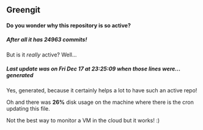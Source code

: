 ## Greengit

#### Do you wonder why this repository is so active?

##### After all it has 24963 commits!

But is it *really* active? Well...

##### Last update was on Fri Dec 17 at 23:25:09 when those lines were... generated

Yes, generated, because it certainly helps a lot to have such an active repo!

Oh and there was **26%** disk usage on the machine
where there is the cron updating this file.

Not the best way to monitor a VM in the cloud but it works! :)
